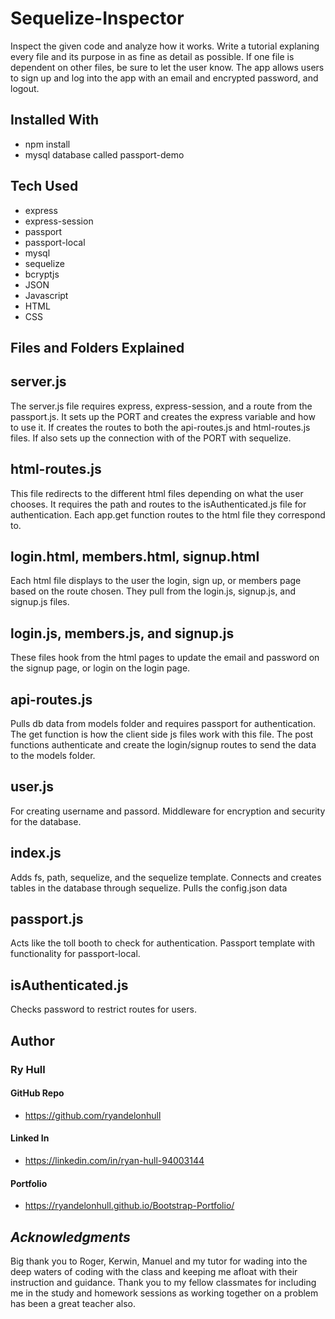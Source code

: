 # Sequelize-Inspector

Inspect the given code and analyze how it works. Write a tutorial explaning every file and its purpose in as fine as detail as possible. If one file is dependent on other files, be sure to let the user know. The app allows users to sign up and log into the app with an email and encrypted password, and logout.


## Installed With

- npm install
- mysql database called passport-demo


## Tech Used

- express
- express-session
- passport
- passport-local
- mysql
- sequelize
- bcryptjs
- JSON
- Javascript
- HTML
- CSS


## Files and Folders Explained

## server.js

The server.js file requires express, express-session, and a route from the passport.js. It sets up the PORT and creates the express variable and how to use it. If creates the routes to both the api-routes.js and html-routes.js files. If also sets up the connection with of the PORT with sequelize.

## html-routes.js

This file redirects to the different html files depending on what the user chooses. It requires the path and routes to the isAuthenticated.js file for authentication. Each app.get function routes to the html file they correspond to. 

## login.html, members.html, signup.html

Each html file displays to the user the login, sign up, or members page based on the route chosen. They pull from the login.js, signup.js, and signup.js files.

## login.js, members.js, and signup.js 

These files hook from the html pages to update the email and password on the signup page, or login on the login page. 

## api-routes.js 

Pulls db data from models folder and requires passport for authentication. The get function is how the client side js files work with this file. The post functions authenticate and create the login/signup routes to send the data to the models folder.

## user.js

For creating username and passord. Middleware for encryption and security for the database. 

## index.js

Adds fs, path, sequelize, and the sequelize template. Connects and creates tables in the database through sequelize. Pulls the config.json data 

## passport.js

Acts like the toll booth to check for authentication. Passport template with functionality for passport-local. 

## isAuthenticated.js

Checks password to restrict routes for users. 








## Author 

### Ry Hull

#### GitHub Repo
 - https://github.com/ryandelonhull
#### Linked In
 - https://linkedin.com/in/ryan-hull-94003144
#### Portfolio
 - https://ryandelonhull.github.io/Bootstrap-Portfolio/



  ## *Acknowledgments*

 Big thank you to Roger, Kerwin, Manuel and my tutor for wading into the deep waters of coding with the class and keeping me afloat with their instruction and guidance. Thank you to my fellow classmates for including me in the study and homework sessions as working together on a problem has been a great teacher also.
